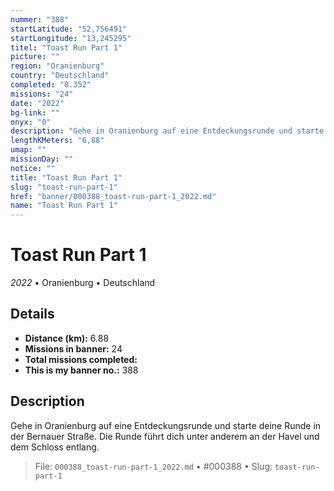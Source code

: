 ```yaml
---
nummer: "388"
startLatitude: "52,756491"
startLongitude: "13,245295"
titel: "Toast Run Part 1"
picture: ""
region: "Oranienburg"
country: "Deutschland"
completed: "8.352"
missions: "24"
date: "2022"
bg-link: ""
onyx: "0"
description: "Gehe in Oranienburg auf eine Entdeckungsrunde und starte deine Runde in der Bernauer Straße.\nDie Runde führt dich unter anderem an der Havel und dem Schloss entlang."
lengthKMeters: "6,88"
umap: ""
missionDay: ""
notice: ""
title: "Toast Run Part 1"
slug: "toast-run-part-1"
href: "banner/000388_toast-run-part-1_2022.md"
name: "Toast Run Part 1"
---
```

# Toast Run Part 1

*2022* • Oranienburg • Deutschland





## Details
- **Distance (km):** 6.88
- **Missions in banner:** 24
- **Total missions completed:** 
- **This is my banner no.:** 388



## Description
Gehe in Oranienburg auf eine Entdeckungsrunde und starte deine Runde in der Bernauer Straße.
Die Runde führt dich unter anderem an der Havel und dem Schloss entlang.




> File: `000388_toast-run-part-1_2022.md` • #000388 • Slug: `toast-run-part-1`
